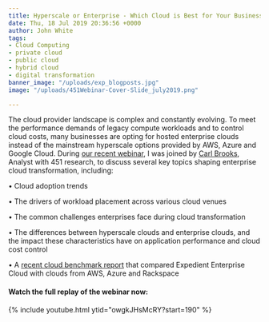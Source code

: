```yaml
---
title: Hyperscale or Enterprise - Which Cloud is Best for Your Business?
date: Thu, 18 Jul 2019 20:36:56 +0000
author: John White
tags:
- Cloud Computing
- private cloud
- public cloud
- hybrid cloud
- digital transformation
banner_image: "/uploads/exp_blogposts.jpg"
image: "/uploads/451Webinar-Cover-Slide_july2019.png"

---
```

The cloud provider landscape is complex and constantly evolving. To meet the performance demands of legacy compute workloads and to control cloud costs, many businesses are opting for hosted enterprise clouds instead of the mainstream hyperscale options provided by AWS, Azure and Google Cloud. During [our recent webinar](https://www.youtube.com/watch?v=owgkJHsMcRY&#t=3m10s), I was joined by [Carl Brooks](https://451research.com/analyst-team/analyst/Carl+Brooks), Analyst with 451 research, to discuss several key topics shaping enterprise cloud transformation, including: 

• Cloud adoption trends 

• The drivers of workload placement across various cloud venues 

• The common challenges enterprises face during cloud transformation 

• The differences between hyperscale clouds and enterprise clouds, and the impact these characteristics have on application performance and cloud cost control 

• A [recent cloud benchmark report](https://www.expedient.com/2019-cloud-spectator-report/) that compared Expedient Enterprise Cloud with clouds from AWS, Azure and Rackspace

#### Watch the full replay of the webinar now:

{% include youtube.html ytid="owgkJHsMcRY?start=190" %}